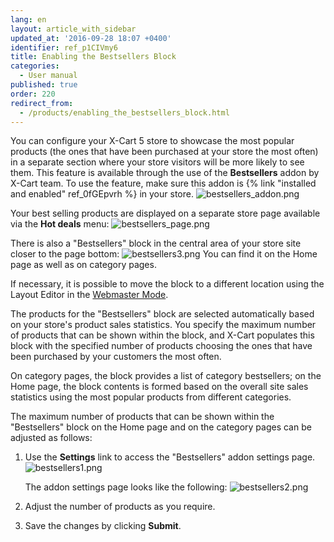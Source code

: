 ```yaml
---
lang: en
layout: article_with_sidebar
updated_at: '2016-09-28 18:07 +0400'
identifier: ref_p1CIVmy6
title: Enabling the Bestsellers Block
categories:
  - User manual
published: true
order: 220
redirect_from:
  - /products/enabling_the_bestsellers_block.html
---
```

You can configure your X-Cart 5 store to showcase the most popular products (the ones that have been purchased at your store the most often) in a separate section where your store visitors will be more likely to see them. This feature is available through the use of the **Bestsellers** addon by X-Cart team. To use the feature, make sure this addon is {% link "installed and enabled" ref_0fGEpvrh %} in your store.
![bestsellers_addon.png]({{site.baseurl}}/attachments/ref_p1CIVmy6/bestsellers_addon.png)

Your best selling products are displayed on a separate store page available via the **Hot deals** menu:
![bestsellers_page.png]({{site.baseurl}}/attachments/ref_p1CIVmy6/bestsellers_page.png)

There is also a "Bestsellers" block in the central area of your store site closer to the page bottom:
![bestsellers3.png]({{site.baseurl}}/attachments/ref_p1CIVmy6/bestsellers3.png)
You can find it on the Home page as well as on category pages.

If necessary, it is possible to move the block to a different location using the Layout Editor in the [Webmaster Mode](https://devs.x-cart.com/webinars_and_video_tutorials/using_webmaster_mode_in_x-cart_5.html).

The products for the "Bestsellers" block are selected automatically based on your store's product sales statistics. You specify the maximum number of products that can be shown within the block, and X-Cart populates this block with the specified number of products choosing the ones that have been purchased by your customers the most often. 

On category pages, the block provides a list of category bestsellers; on the Home page, the block contents is formed based on the overall site sales statistics using the most popular products from different categories.

The maximum number of products that can be shown within the "Bestsellers" block on the Home page and on the category pages can be adjusted as follows:

   1. Use the **Settings** link to access the "Bestsellers" addon settings page.
      ![bestsellers1.png]({{site.baseurl}}/attachments/ref_p1CIVmy6/bestsellers1.png)
      
      The addon settings page looks like the following:
      ![bestsellers2.png]({{site.baseurl}}/attachments/ref_p1CIVmy6/bestsellers2.png)
    
   2. Adjust the number of products as you require. 
    
   3. Save the changes by clicking **Submit**.
